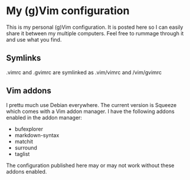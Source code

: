 My (g)Vim configuration
=======================

This is my personal (g)Vim configuration. It is posted here so I can easily share it
between my multiple computers. Feel free to rummage through it and use what you find.

Symlinks
--------

.vimrc and .gvimrc are symlinked as .vim/vimrc and /vim/gvimrc

Vim addons
-----------

I prettu much use Debian everywhere. The current version is Squeeze which comes
with a Vim addon manager. I have the following addons enabled in the addon manager:

* bufexplorer
* markdown-syntax
* matchit
* surround
* taglist

The configuration published here may or may not work without these addons enabled.
